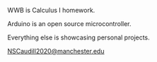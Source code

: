 WWB is Calculus I homework. 

Arduino is an open source microcontroller. 

Everything else is showcasing personal projects. 

NSCaudill2020@manchester.edu
